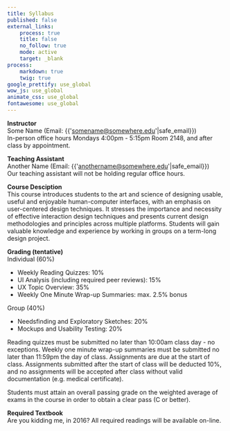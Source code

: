 ```yaml
---
title: Syllabus
published: false
external_links:
    process: true
    title: false
    no_follow: true
    mode: active
    target: _blank
process:
    markdown: true
    twig: true
google_prettify: use_global
wow_js: use_global
animate_css: use_global
fontawesome: use_global
---
```


**Instructor**  
Some Name (Email: {{'somename@somewhere.edu'|safe_email}})    
In-person office hours Mondays 4:00pm - 5:15pm Room 2148, and after class by appointment.  

**Teaching Assistant**  
Another Name (Email: {{'anothername@somewhere.edu'|safe_email}})  
Our teaching assistant will not be holding regular office hours.  

**Course Desciption**  
This course introduces students to the art and science of designing usable, useful and enjoyable human-computer interfaces, with an emphasis on user-centered design techniques. It stresses the importance and necessity of effective interaction design techniques and presents current design methodologies and principles across multiple platforms. Students will gain valuable knowledge and experience by working in groups on a term-long design project.  

**Grading (tentative)**  
Individual (60%)  
* Weekly Reading Quizzes: 10%  
* UI Analysis (including required peer reviews): 15%  
* UX Topic Overview: 35%  
* Weekly One Minute Wrap-up Summaries: max. 2.5% bonus  

Group (40%)  
* Needsfinding and Exploratory Sketches: 20%  
* Mockups and Usability Testing: 20%  

Reading quizzes must be submitted no later than 10:00am class day - no exceptions. Weekly one minute wrap-up summaries must be submitted no later than 11:59pm the day of class. Assignments are due at the start of class. Assignments submitted after the start of class will be deducted 10%, and no assignments will be accepted after class without valid documentation (e.g. medical certificate).  

Students must attain an overall passing grade on the weighted average of exams in the course in order to obtain a clear pass (C or better).  

**Required Textbook**  
Are you kidding me, in 2016? All required readings will be available on-line.

